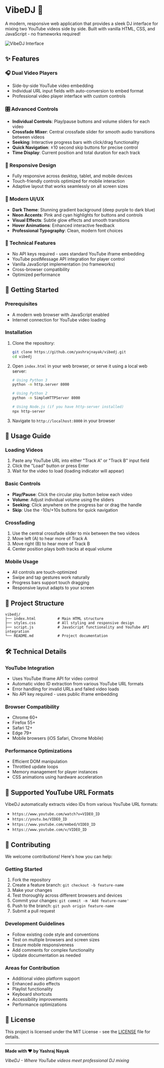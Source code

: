 
# VibeDJ 🎵

A modern, responsive web application that provides a sleek DJ interface for mixing two YouTube videos side by side. Built with vanilla HTML, CSS, and JavaScript - no frameworks required!

![VibeDJ Interface](https://img.shields.io/badge/VibeDJ-YouTube%20Mixer-ff1493?style=for-the-badge&logo=youtube&logoColor=white)

## ✨ Features

### 🎧 Dual Video Players
- Side-by-side YouTube video embedding
- Individual URL input fields with auto-conversion to embed format
- Professional video player interface with custom controls

### 🎛️ Advanced Controls
- **Individual Controls**: Play/pause buttons and volume sliders for each video
- **Crossfade Mixer**: Central crossfade slider for smooth audio transitions between videos
- **Seeking**: Interactive progress bars with click/drag functionality
- **Quick Navigation**: ±10 second skip buttons for precise control
- **Time Display**: Current position and total duration for each track

### 📱 Responsive Design
- Fully responsive across desktop, tablet, and mobile devices
- Touch-friendly controls optimized for mobile interaction
- Adaptive layout that works seamlessly on all screen sizes

### 🎨 Modern UI/UX
- **Dark Theme**: Stunning gradient background (deep purple to dark blue)
- **Neon Accents**: Pink and cyan highlights for buttons and controls
- **Visual Effects**: Subtle glow effects and smooth transitions
- **Hover Animations**: Enhanced interactive feedback
- **Professional Typography**: Clean, modern font choices

### 🔧 Technical Features
- No API keys required - uses standard YouTube iframe embedding
- YouTube postMessage API integration for player control
- Vanilla JavaScript implementation (no frameworks)
- Cross-browser compatibility
- Optimized performance

## 🚀 Getting Started

### Prerequisites
- A modern web browser with JavaScript enabled
- Internet connection for YouTube video loading

### Installation
1. Clone the repository:
   ```bash
   git clone https://github.com/yashrajnayak/vibedj.git
   cd vibedj
   ```

2. Open `index.html` in your web browser, or serve it using a local web server:
   ```bash
   # Using Python 3
   python -m http.server 8000
   
   # Using Python 2
   python -m SimpleHTTPServer 8000
   
   # Using Node.js (if you have http-server installed)
   npx http-server
   ```

3. Navigate to `http://localhost:8000` in your browser

## 📖 Usage Guide

### Loading Videos
1. Paste any YouTube URL into either "Track A" or "Track B" input field
2. Click the "Load" button or press Enter
3. Wait for the video to load (loading indicator will appear)

### Basic Controls
- **Play/Pause**: Click the circular play button below each video
- **Volume**: Adjust individual volume using the sliders
- **Seeking**: Click anywhere on the progress bar or drag the handle
- **Skip**: Use the -10s/+10s buttons for quick navigation

### Crossfading
1. Use the central crossfade slider to mix between the two videos
2. Move left (A) to hear more of Track A
3. Move right (B) to hear more of Track B
4. Center position plays both tracks at equal volume

### Mobile Usage
- All controls are touch-optimized
- Swipe and tap gestures work naturally
- Progress bars support touch dragging
- Responsive layout adapts to your screen

## 📁 Project Structure

```
vibedj/
├── index.html          # Main HTML structure
├── styles.css          # All styling and responsive design
├── script.js           # JavaScript functionality and YouTube API integration
└── README.md           # Project documentation
```

## 🛠️ Technical Details

### YouTube Integration
- Uses YouTube Iframe API for video control
- Automatic video ID extraction from various YouTube URL formats
- Error handling for invalid URLs and failed video loads
- No API key required - uses public iframe embedding

### Browser Compatibility
- Chrome 60+
- Firefox 55+
- Safari 12+
- Edge 79+
- Mobile browsers (iOS Safari, Chrome Mobile)

### Performance Optimizations
- Efficient DOM manipulation
- Throttled update loops
- Memory management for player instances
- CSS animations using hardware acceleration

## 🎯 Supported YouTube URL Formats

VibeDJ automatically extracts video IDs from various YouTube URL formats:
- `https://www.youtube.com/watch?v=VIDEO_ID`
- `https://youtu.be/VIDEO_ID`
- `https://www.youtube.com/embed/VIDEO_ID`
- `https://www.youtube.com/v/VIDEO_ID`

## 🤝 Contributing

We welcome contributions! Here's how you can help:

### Getting Started
1. Fork the repository
2. Create a feature branch: `git checkout -b feature-name`
3. Make your changes
4. Test thoroughly across different browsers and devices
5. Commit your changes: `git commit -m 'Add feature-name'`
6. Push to the branch: `git push origin feature-name`
7. Submit a pull request

### Development Guidelines
- Follow existing code style and conventions
- Test on multiple browsers and screen sizes
- Ensure mobile responsiveness
- Add comments for complex functionality
- Update documentation as needed

### Areas for Contribution
- Additional video platform support
- Enhanced audio effects
- Playlist functionality
- Keyboard shortcuts
- Accessibility improvements
- Performance optimizations

## 📝 License

This project is licensed under the MIT License - see the [LICENSE](LICENSE) file for details.

---

**Made with ❤️ by Yashraj Nayak**

*VibeDJ - Where YouTube videos meet professional DJ mixing*
